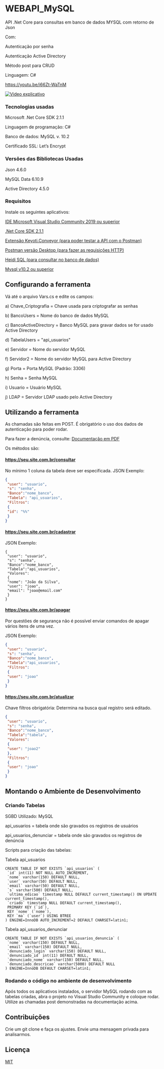 # WEBAPI_MySQL

API .Net Core para consultas em banco de dados MYSQL com retorno de Json


Com:

Autenticação por senha

Autenticação Active Directory

Método post para CRUD

Linguagem: C#

https://youtu.be/i66Zt-WaTnM

[![Video explicativo](http://img.youtube.com/vi/i66Zt-WaTnM/0.jpg)](https://www.youtube.com/watch?v=i66Zt-WaTnM "Video explicativo")

### Tecnologias usadas

Microsoft .Net Core SDK 2.1.1

Linguagem de programação: C#

Banco de dados: MySQL v. 10.2

Certificado SSL: Let’s Encrypt

### Versões das Bibliotecas Usadas
Json 4.6.0

MySQL Data 6.10.9

Active Directory 4.5.0


### Requisitos

Instale os seguintes aplicativos:

[IDE Microsoft Visual Studio Community 2019 ou superior](https://visualstudio.microsoft.com/pt-br/vs/community/)

[.Net Core SDK 2.1.1](https://dotnet.microsoft.com/download/dotnet-core/2.1)

[Extensão Keyoti.Conveyor (para poder testar a API com o Postman)](https://marketplace.visualstudio.com/items?itemName=vs-publisher1448185.ConveyorbyKeyoti)

[Postman versão Desktop (para fazer as requisições HTTP)](https://www.postman.com/downloads/)

[Heidi SQL (para consultar no banco de dados)](https://www.heidisql.com/download.php)

[Mysql v10.2 ou superior](https://www.mysql.com/downloads/)


## Configurando a ferramenta

Vá até o arquivo Vars.cs e edite os campos:

a) Chave_Criptografia = Chave usada para criptografar as senhas

b) BancoUsers = Nome do banco de dados MySQL

c) BancoActiveDirectory = Banco MySQL para gravar dados se for usado Active Directory

d) TabelaUsers = "api_usuarios"

e) Servidor = Nome do servidor MySQL

f) Servidor2 = Nome do servidor MySQL para Active Directory

g) Porta = Porta MySQL (Padrão: 3306)

h) Senha = Senha MySQL

i) Usuario = Usuário MySQL

j) LDAP = Servidor LDAP usado pelo Active Directory


## Utilizando a ferramenta

As chamadas são feitas em POST. É obrigatório o uso dos dados de autenticação para poder rodar.


Para fazer a denúncia, consulte:
[Documentação em PDF](https://github.com/xaotix/Api_NetCore/blob/main/Documenta%C3%A7%C3%A3o.pdf)

Os métodos são:

#### https://seu.site.com.br/consultar
No mínimo 1 coluna da tabela deve ser especificada.
JSON Exemplo:
```json
{
 "user": "usuario",
 "s": "senha",
 "Banco":"nome_banco",
 "Tabela": "api_usuarios",
 "Filtros":
 {
 "id": "%%"
 }
}
```
#### https://seu.site.com.br/cadastrar
JSON Exemplo:
```jsson
{
 "user": "usuario",
 "s": "senha",
 "Banco":"nome_banco",
 "Tabela":"api_usuarios",
 "Valores":
 {
 "nome": "João da Silva",
 "user": "joao",
 "email": "joao@email.com"
 }
}
```
#### https://seu.site.com.br/apagar
Por questões de segurança não é possível enviar comandos de apagar vários itens de
uma vez.

JSON Exemplo:
```json
{
 "user": "usuario",
 "s": "senha",
 "Banco":"nome_banco",
 "Tabela":"api_usuarios",
 "Filtros":
 {
 "user": "joao"
 }
}
```
#### https://seu.site.com.br/atualizar
Chave filtros obrigatória: Determina na busca qual registro será editado.
```json
{
 "user": "usuario",
 "s": "senha",
 "Banco":"nome_banco",
 "Tabela":"tabela",
 "Valores":
 {
 "user": "joao2"
 },
 "Filtros":
 {
 "user": "joao"
 }
}
```




## Montando o Ambiente de Desenvolvimento

### Criando Tabelas

SGBD Utilizado: MySQL

api_usuarios = tabela onde são gravados os registros de usuários

api_usuarios_denunciar = tabela onde são gravados os registros de denúncia

Scripts para criação das tabelas:

Tabela api_usuarios
```mysql
CREATE TABLE IF NOT EXISTS `api_usuarios` (
 `id` int(11) NOT NULL AUTO_INCREMENT,
 `nome` varchar(150) DEFAULT NULL,
 `user` varchar(50) DEFAULT NULL,
 `email` varchar(50) DEFAULT NULL,
 `s` varchar(500) DEFAULT NULL,
 `ultima_edicao` timestamp NULL DEFAULT current_timestamp() ON UPDATE
current_timestamp(),
 `criado` timestamp NULL DEFAULT current_timestamp(),
 PRIMARY KEY (`id`),
 KEY `nome` (`nome`),
 KEY `ma` (`user`) USING BTREE
) ENGINE=InnoDB AUTO_INCREMENT=2 DEFAULT CHARSET=latin1;
```

Tabela api_usuarios_denunciar

```mysql
CREATE TABLE IF NOT EXISTS `api_usuarios_denuncia` (
 `nome` varchar(150) DEFAULT NULL,
 `email` varchar(150) DEFAULT NULL,
 `denunciado_login` varchar(150) DEFAULT NULL,
 `denunciado_id` int(11) DEFAULT NULL,
 `denunciado_nome` varchar(150) DEFAULT NULL,
 `denunciado_descricao` varchar(5000) DEFAULT NULL
) ENGINE=InnoDB DEFAULT CHARSET=latin1;
```

### Rodando o código no ambiente de desenvolvimento

Após todos os aplicativos instalados, o servidor MySQL rodando com as tabelas criadas, abra o projeto no Visual Studio Community e coloque rodar.
Utilize as chamadas post demonstradas na documentação acima.

## Contribuições

Crie um git clone e faça os ajustes. Envie uma mensagem privada para analisarmos.

## Licença

[MIT](https://choosealicense.com/licenses/mit/)
